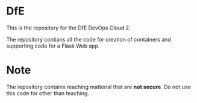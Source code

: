 # DfE

This is the repository for the DfE DevOps Cloud 2.

The repository contians all the code for creation of containers and supporting code for a Flask Web app.

# Note 
The repository contains reaching matterial that are **not secure**. Do not use this code for other than teaching.


